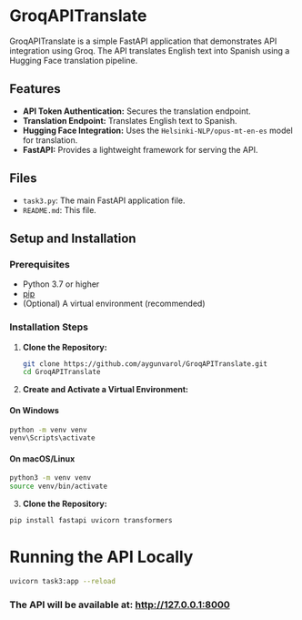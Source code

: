 # GroqAPITranslate

GroqAPITranslate is a simple FastAPI application that demonstrates API integration using Groq. The API translates English text into Spanish using a Hugging Face translation pipeline.

## Features

- **API Token Authentication:** Secures the translation endpoint.
- **Translation Endpoint:** Translates English text to Spanish.
- **Hugging Face Integration:** Uses the `Helsinki-NLP/opus-mt-en-es` model for translation.
- **FastAPI:** Provides a lightweight framework for serving the API.

## Files

- `task3.py`: The main FastAPI application file.
- `README.md`: This file.

## Setup and Installation

### Prerequisites

- Python 3.7 or higher
- [pip](https://pip.pypa.io/en/stable/installation/)
- (Optional) A virtual environment (recommended)

### Installation Steps

1. **Clone the Repository:**

   ```bash
   git clone https://github.com/aygunvarol/GroqAPITranslate.git
   cd GroqAPITranslate
   ```

2. **Create and Activate a Virtual Environment:**


#### On Windows
```bash
python -m venv venv
venv\Scripts\activate
```
#### On macOS/Linux
```bash
python3 -m venv venv
source venv/bin/activate
```

3. **Clone the Repository:**

```bash
pip install fastapi uvicorn transformers
```

# Running the API Locally

```bash
uvicorn task3:app --reload
```

### The API will be available at: http://127.0.0.1:8000



